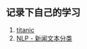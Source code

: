 ## 记录下自己的学习
1. [titanic](https://github.com/Young-forevermore/kaggle/tree/master/titanic)
2. [NLP - 新闻文本分类](https://tianchi.aliyun.com/competition/entrance/531810/information)
